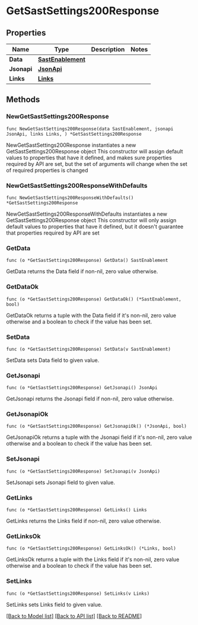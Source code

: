 # GetSastSettings200Response

## Properties

Name | Type | Description | Notes
------------ | ------------- | ------------- | -------------
**Data** | [**SastEnablement**](SastEnablement.md) |  | 
**Jsonapi** | [**JsonApi**](JsonApi.md) |  | 
**Links** | [**Links**](Links.md) |  | 

## Methods

### NewGetSastSettings200Response

`func NewGetSastSettings200Response(data SastEnablement, jsonapi JsonApi, links Links, ) *GetSastSettings200Response`

NewGetSastSettings200Response instantiates a new GetSastSettings200Response object
This constructor will assign default values to properties that have it defined,
and makes sure properties required by API are set, but the set of arguments
will change when the set of required properties is changed

### NewGetSastSettings200ResponseWithDefaults

`func NewGetSastSettings200ResponseWithDefaults() *GetSastSettings200Response`

NewGetSastSettings200ResponseWithDefaults instantiates a new GetSastSettings200Response object
This constructor will only assign default values to properties that have it defined,
but it doesn't guarantee that properties required by API are set

### GetData

`func (o *GetSastSettings200Response) GetData() SastEnablement`

GetData returns the Data field if non-nil, zero value otherwise.

### GetDataOk

`func (o *GetSastSettings200Response) GetDataOk() (*SastEnablement, bool)`

GetDataOk returns a tuple with the Data field if it's non-nil, zero value otherwise
and a boolean to check if the value has been set.

### SetData

`func (o *GetSastSettings200Response) SetData(v SastEnablement)`

SetData sets Data field to given value.


### GetJsonapi

`func (o *GetSastSettings200Response) GetJsonapi() JsonApi`

GetJsonapi returns the Jsonapi field if non-nil, zero value otherwise.

### GetJsonapiOk

`func (o *GetSastSettings200Response) GetJsonapiOk() (*JsonApi, bool)`

GetJsonapiOk returns a tuple with the Jsonapi field if it's non-nil, zero value otherwise
and a boolean to check if the value has been set.

### SetJsonapi

`func (o *GetSastSettings200Response) SetJsonapi(v JsonApi)`

SetJsonapi sets Jsonapi field to given value.


### GetLinks

`func (o *GetSastSettings200Response) GetLinks() Links`

GetLinks returns the Links field if non-nil, zero value otherwise.

### GetLinksOk

`func (o *GetSastSettings200Response) GetLinksOk() (*Links, bool)`

GetLinksOk returns a tuple with the Links field if it's non-nil, zero value otherwise
and a boolean to check if the value has been set.

### SetLinks

`func (o *GetSastSettings200Response) SetLinks(v Links)`

SetLinks sets Links field to given value.



[[Back to Model list]](../README.md#documentation-for-models) [[Back to API list]](../README.md#documentation-for-api-endpoints) [[Back to README]](../README.md)


